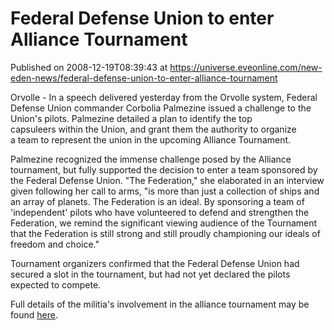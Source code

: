 # Federal Defense Union to enter Alliance Tournament
Published on 2008-12-19T08:39:43 at https://universe.eveonline.com/new-eden-news/federal-defense-union-to-enter-alliance-tournament

Orvolle - In a speech delivered yesterday from the Orvolle system, Federal   
Defense Union commander Corbolia Palmezine issued a challenge to the   
Union's pilots. Palmezine detailed a plan to identify the top   
capsuleers within the Union, and grant them the authority to organize   
a team to represent the union in the upcoming Alliance Tournament.  
  
Palmezine recognized the immense challenge posed by the Alliance   
tournament, but fully supported the decision to enter a team sponsored by the Federal Defense Union. "The Federation," she elaborated in an interview given following her call to arms, "is more than just a collection of ships and an array of planets. The Federation is an ideal. By sponsoring a team of 'independent' pilots who have volunteered to defend and strengthen the Federation, we remind the significant viewing audience of the Tournament that the Federation is still strong and still proudly championing our ideals of freedom and choice."  
  
Tournament organizers confirmed that the Federal Defense Union had   
secured a slot in the tournament, but had not yet declared the pilots   
expected to compete.

Full details of the militia's involvement in the alliance tournament may be found [here](http://myeve.eve-online.com/ingameboard.asp?a=topic&threadID=938724).
